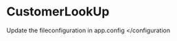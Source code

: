 # CustomerLookUp
Update the fileconfiguration in app.config
<configuration>
  <appSettings>
    <add key="CustomerFile" value="C:\Users\smadhavan\Source\Repos\CustomerLookUp\customers.csv"/>
  </appSettings>
    <startup>
        <supportedRuntime version="v4.0" sku=".NETFramework,Version=v4.5" />
    </startup>
</configuration

